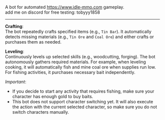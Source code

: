 A bot for automated https://www.idle-mmo.com gameplay.  
add me on discord for free testing: tobyyy1858

-----------------------------------------------------------


**Crafting**:  
The bot repeatedly crafts specified items (e.g., `Tin Bar`). It automatically detects missing materials (e.g., `Tin Ore` and `Coal Ore`) and either crafts or purchases them as needed.
  
   
**Leveling**:  
Continuously levels up selected skills (e.g., woodcutting, forging). The bot autonomously gathers required materials. For example, when leveling cooking, it will automatically fish and mine coal ore when supplies run low. For fishing activities, it purchases necessary bait independently.


*Important*:  
- If you decide to start any activity that requires fishing, make sure your character has enough gold to buy baits.
- This bot does not support character switching yet. It will also execute the action with the current selected character, so make sure you do not switch characters manually.
